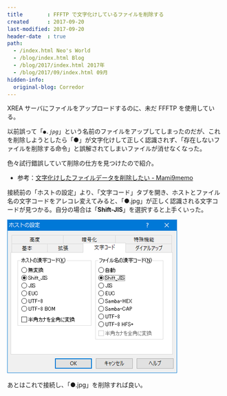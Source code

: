```yaml
---
title        : FFFTP で文字化けしているファイルを削除する
created      : 2017-09-20
last-modified: 2017-09-20
header-date  : true
path:
  - /index.html Neo's World
  - /blog/index.html Blog
  - /blog/2017/index.html 2017年
  - /blog/2017/09/index.html 09月
hidden-info:
  original-blog: Corredor
---
```


XREA サーバにファイルをアップロードするのに、未だ FFFTP を使用している。

以前誤って「*`●.jpg`*」という名前のファイルをアップしてしまったのだが、これを削除しようとしたら「●」が文字化けして正しく認識されず、「存在しないファイルを削除する命令」と誤解されてしまいファイルが消せなくなった。

色々試行錯誤していて削除の仕方を見つけたので紹介。

- 参考：[文字化けしたファイルデータを削除したい - Mami9memo](https://sites.google.com/site/mamilinememo/zuo-yememo/wenzihuakeshitafairudetawoxuechushitai)

接続前の「ホストの設定」より、「文字コード」タブを開き、ホストとファイル名の文字コードをアレコレ変えてみると、「●.jpg」が正しく認識される文字コードが見つかる。自分の場合は「**Shift-JIS**」を選択すると上手くいった。

![文字コード設定を直す](20-02-01.png)

あとはこれで接続し、「●.jpg」を削除すれば良い。
